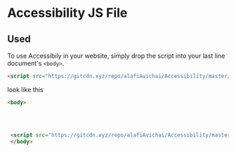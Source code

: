 # Accessibility JS File



## Used

To use Accessibily in your website, simply drop the script into your last line document's `<body>`.

```html
<script src="https://gitcdn.xyz/repo/alafiAvichai/Accessibility/master/accessibilityScript.js"></script>
```

look like this

```html
<body>
 
 
 
 
 <script src="https://gitcdn.xyz/repo/alafiAvichai/Accessibility/master/accessibilityScript.js"></script>
 </body>
```
